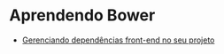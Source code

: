 # Aprendendo Bower

- [Gerenciando dependências front-end no seu projeto](http://www.vitorbritto.com.br/blog/gerenciando-dependencias-front-end-no-seu-projeto/)
